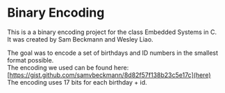 # Binary Encoding
This is a a binary encoding project for the class Embedded Systems in C.  
It was created by Sam Beckmann and Wesley Liao.

The goal was to encode a set of birthdays and ID numbers in the smallest format possible.  
The encoding we used can be found here: [https://gist.github.com/samvbeckmann/8d82f57f138b23c5e17c](here)  
The encoding uses 17 bits for each birthday + id.
